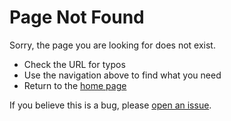 # Page Not Found

Sorry, the page you are looking for does not exist.

- Check the URL for typos
- Use the navigation above to find what you need
- Return to the [home page](index.md)

If you believe this is a bug, please [open an issue](https://github.com/scarowar/terraform-branch-deploy/issues).
